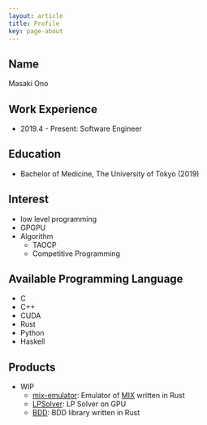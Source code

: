 ```yaml
---
layout: article
title: Profile
key: page-about
---
```


## Name

Masaki Ono

## Work Experience

* 2019.4 - Present: Software Engineer

## Education

* Bachelor of Medicine, The University of Tokyo (2019)

## Interest

* low level programming
* GPGPU
* Algorithm
    * TAOCP
    * Competitive Programming

## Available Programming Language

* C
* C++
* CUDA
* Rust
* Python
* Haskell

## Products


* WIP
    * [mix-emulator](https://github.com/cocococoa/mix-emulator): Emulator of [MIX](https://en.wikipedia.org/wiki/MIX) written in Rust
    * [LPSolver](https://github.com/cocococoa/LPSolver): LP Solver on GPU
    * [BDD](https://github.com/cocococoa/bdd): BDD library written in Rust
